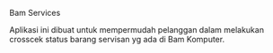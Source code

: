 Bam Services

Aplikasi ini dibuat untuk mempermudah pelanggan dalam melakukan crosscek
status barang servisan yg ada di Bam Komputer.